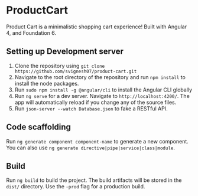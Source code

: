 # ProductCart

Product Cart is a minimalistic shopping cart experience! Built with Angular 4, and Foundation 6.

## Setting up Development server

1) Clone the repository using `git clone https://github.com/svignesh07/product-cart.git`
2) Navigate to the root directory of the repository and run `npm install` to install the node packages.
3) Run `sudo npm install -g @angular/cli` to install the Angular CLI globally
4) Run `ng serve` for a dev server. Navigate to `http://localhost:4200/`. The app will automatically reload if you change any of the source files.
5) Run `json-server --watch Database.json` to fake a RESTful API.

## Code scaffolding

Run `ng generate component component-name` to generate a new component. You can also use `ng generate directive|pipe|service|class|module`.

## Build

Run `ng build` to build the project. The build artifacts will be stored in the `dist/` directory. Use the `-prod` flag for a production build.